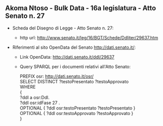 ## Akoma Ntoso - Bulk Data - 16a legislatura - Atto Senato n. 27 ##

* Scheda del Disegno di Legge - Atto Senato n. 27:
	* http url: http://www.senato.it/leg/16/BGT/Schede/Ddliter/29637.htm

* Riferimenti al sito OpenData del Senato http://dati.senato.it/:
	* Link OpenData: http://dati.senato.it/ddl/29637
	* Query SPARQL per i documenti relativi all'Atto Senato:

        PREFIX osr: <http://dati.senato.it/osr/>  
		SELECT DISTINCT ?testoPresentato ?testoApprovato  
		WHERE  
		{  
		    ?ddl a osr:Ddl.  
		    ?ddl osr:idFase 27 .  
		    OPTIONAL { ?ddl osr:testoPresentato ?testoPresentato }  
		    OPTIONAL { ?ddl osr:testoApprovato ?testoApprovato }  
		}
		
